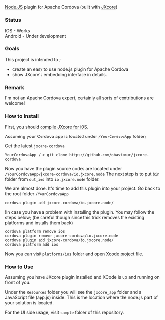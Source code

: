 [Node.JS](https://nodejs.org) plugin for Apache Cordova (built with [JXcore](https://github.com/jxcore/jxcore))

### Status

IOS - Works  
Android - Under development


### Goals
This project is intended to ;
 - create an easy to use node.js plugin for Apache Cordova
 - show JXcore's embedding interface in details.


### Remark
I'm not an Apache Cordova expert, certainly all sorts of contributions are welcome!

### How to Install

First, you should [compile JXcore for iOS](https://github.com/jxcore/jxcore/blob/master/doc/iOS_Compile.md).

Assuming your Cordova app is located under `/YourCordovaApp` folder;

Get the latest `jxcore-cordova`

```
YourCordovaApp / > git clone https://github.com/obastemur/jxcore-cordova
```

Now you have the plugin source codes are located under `/YourCordovaApp/jxcore-cordova/io.jxcore.node`
The next step is to put `bin` folder from `out_ios` into `io.jxcore.node` folder.

We are almost done. It's time to add this plugin into your project. Go back to the root folder `/YourCordovaApp`

```
cordova plugin add jxcore-cordova/io.jxcore.node/
```

!In case you have a problem with installing the plugin. You may follow the steps below;
(be careful though since this trick removes the existing platforms and installs them back)

```
cordova platform remove ios
cordova plugin remove jxcore-cordova/io.jxcore.node
cordova plugin add jxcore-cordova/io.jxcore.node/
cordova platform add ios
```

Now you can visit `platforms/ios` folder and open Xcode project file.


### How to Use

Assuming you have JXcore plugin installed and XCode is up and running on front of you.

Under the `Resources` folder you will see the `jxcore_app` folder and a JavaScript file (app.js) inside.
This is the location where the node.js part of your solution is located.

For the UI side usage, visit `sample` folder of this repository.
